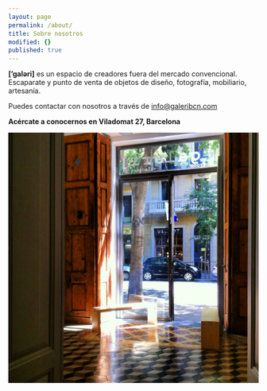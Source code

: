 ```yaml
---
layout: page
permalink: /about/
title: Sobre nosotros
modified: {}
published: true
---
```


**[’galəri]** es un espacio de creadores fuera del mercado convencional. Escaparate y punto de venta de objetos de diseño, fotografía, mobiliario, artesanía.

Puedes contactar con nosotros a través de [info@galeribcn.com]( "mail")

**Acércate a conocernos en Viladomat 27, Barcelona**

![](/IMG_5327.JPG)

[^1]: Example: *domain.com/category-name/post-title*